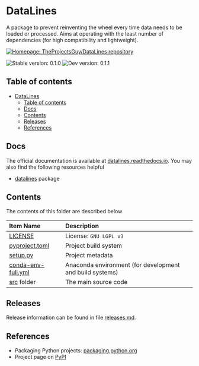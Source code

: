 # DataLines

A package to prevent reinventing the wheel every time data needs to be loaded or processed. Aims at operating with the least number of dependencies (for high compatibility and lightweight).

[![Homepage: TheProjectsGuy/DataLines repository](https://img.shields.io/badge/Homepage-TheProjectsGuy%2FDataLines-blueviolet)](https://github.com/TheProjectsGuy/DataLines)

![Stable version: 0.1.0](https://img.shields.io/badge/Stable-0.1.0-informational)
![Dev version: 0.1.1](https://img.shields.io/badge/Dev-0.1.1-informational)

## Table of contents

- [DataLines](#datalines)
    - [Table of contents](#table-of-contents)
    - [Docs](#docs)
    - [Contents](#contents)
    - [Releases](#releases)
    - [References](#references)

## Docs

The official documentation is available at [datalines.readthedocs.io](https://datalines.readthedocs.io/). You may also find the following resources helpful

- [datalines](./src/datalines/README.md) package

## Contents

The contents of this folder are described below

| Item Name | Description |
| :---- | :----- |
| [LICENSE](./LICENSE) | License: `GNU LGPL v3` |
| [pyproject.toml](./pyproject.toml) | Project build system |
| [setup.py](./setup.py) | Project metadata |
| [conda-env-full.yml](./conda-env-full.yml) | Anaconda environment (for development and build systems) |
| [src](./src/README.md) folder | The main source code |

## Releases

Release information can be found in file [releases.md](./releases.md).

## References

- Packaging Python projects: [packaging.python.org](https://packaging.python.org/en/latest/tutorials/packaging-projects/)
- Project page on [PyPI](https://pypi.org/project/datalines/)
